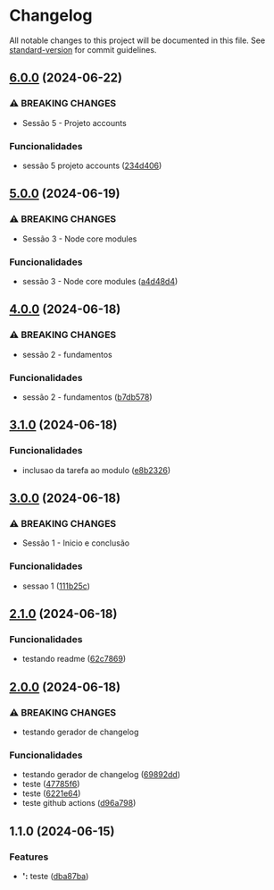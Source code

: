 # Changelog

All notable changes to this project will be documented in this file. See [standard-version](https://github.com/conventional-changelog/standard-version) for commit guidelines.

## [6.0.0](https://github.com/FabianaTavares/nodejs-curso-zero-completo/compare/v5.0.0...v6.0.0) (2024-06-22)


### ⚠ BREAKING CHANGES

* Sessão 5 - Projeto accounts

### Funcionalidades

* sessão 5 projeto accounts ([234d406](https://github.com/FabianaTavares/nodejs-curso-zero-completo/commit/234d4069914988dda0621196a203cf52ba130481))

## [5.0.0](https://github.com/FabianaTavares/nodejs-curso-zero-completo/compare/v4.0.0...v5.0.0) (2024-06-19)


### ⚠ BREAKING CHANGES

* Sessão 3 - Node core modules

### Funcionalidades

* sessão 3 - Node core modules ([a4d48d4](https://github.com/FabianaTavares/nodejs-curso-zero-completo/commit/a4d48d4068e59a36eaf946238348dc7b16b0e2db))

## [4.0.0](https://github.com/FabianaTavares/nodejs-curso-zero-completo/compare/v3.1.0...v4.0.0) (2024-06-18)


### ⚠ BREAKING CHANGES

* sessão 2 - fundamentos

### Funcionalidades

* sessão 2 - fundamentos ([b7db578](https://github.com/FabianaTavares/nodejs-curso-zero-completo/commit/b7db5786cea3e321ec2118cf956500fa112b18c5))

## [3.1.0](https://github.com/FabianaTavares/nodejs-curso-zero-completo/compare/v3.0.0...v3.1.0) (2024-06-18)


### Funcionalidades

* inclusao da tarefa ao modulo ([e8b2326](https://github.com/FabianaTavares/nodejs-curso-zero-completo/commit/e8b23266e0ff8444a31323703f4bfd22dcf9e43a))

## [3.0.0](https://github.com/FabianaTavares/nodejs-curso-zero-completo/compare/v2.1.0...v3.0.0) (2024-06-18)


### ⚠ BREAKING CHANGES

* Sessão 1 - Inicio e conclusão

### Funcionalidades

* sessao 1 ([111b25c](https://github.com/FabianaTavares/nodejs-curso-zero-completo/commit/111b25c234cbb328455962df2d6d4dff874d8384))

## [2.1.0](https://github.com/FabianaTavares/nodejs-curso-zero-completo/compare/v2.0.0...v2.1.0) (2024-06-18)


### Funcionalidades

* testando readme ([62c7869](https://github.com/FabianaTavares/nodejs-curso-zero-completo/commit/62c7869d07b2a1b7d142ddac3cd5ec2d8918b8a6))

## [2.0.0](https://github.com/FabianaTavares/nodejs-curso-zero-completo/compare/v1.1.0...v2.0.0) (2024-06-18)


### ⚠ BREAKING CHANGES

* testando gerador de changelog

### Funcionalidades

* testando gerador de changelog ([69892dd](https://github.com/FabianaTavares/nodejs-curso-zero-completo/commit/69892ddf9145d57efa733e920a4b386f9c03a5cb))
* teste ([47785f6](https://github.com/FabianaTavares/nodejs-curso-zero-completo/commit/47785f67bd7cfe49bb653e027ef065f4762cd806))
* teste ([6221e64](https://github.com/FabianaTavares/nodejs-curso-zero-completo/commit/6221e649ea02ca3206c0fc55bb36d605f2a28543))
* teste github actions ([d96a798](https://github.com/FabianaTavares/nodejs-curso-zero-completo/commit/d96a798d41c7d7b73d8c106b307f3cfbf96f99ad))

## 1.1.0 (2024-06-15)


### Features

* **':** teste ([dba87ba](https://github.com/FabianaTavares/nodejs-curso-zero-completo/commit/dba87ba57eda9502a78eb04d0b702aa24f7320bb))

